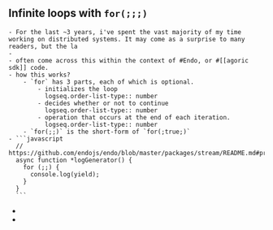 ## Infinite loops with `for(;;;)`
	- For the last ~3 years, i've spent the vast majority of my time working on distributed systems. It may come as a surprise to many readers, but the la
	-
	- often come across this within the context of #Endo, or #[[agoric sdk]] code.
	- how this works?
		- `for` has 3 parts, each of which is optional.
			- initializes the loop
			  logseq.order-list-type:: number
			- decides whether or not to continue
			  logseq.order-list-type:: number
			- operation that occurs at the end of each iteration.
			  logseq.order-list-type:: number
		- `for(;;)` is the short-form of `for(;true;)`
	- ```javascript
	  // https://github.com/endojs/endo/blob/master/packages/stream/README.md#prime
	  async function *logGenerator() {
	    for (;;) {
	      console.log(yield);
	    }
	  }
	  ```
-
-